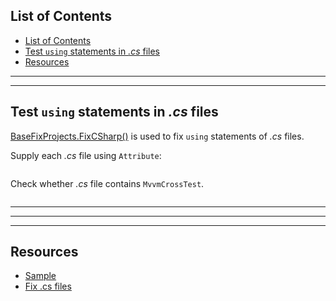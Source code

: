 ## List of Contents
- [List of Contents](#list-of-contents)
- [Test `using` statements in *.cs* files](#test-using-statements-in-cs-files)
- [Resources](#resources)


___
___


## Test `using` statements in *.cs* files

[BaseFixProjects.FixCSharp()](./../../Code/2.%20Fix%20Common%20Issues/1.%20Fix%20CSharp.md#fix-using-statements "Fix using statements of .cs files.") is used to fix `using` statements of *.cs* files.

Supply each *.cs* file using `Attribute`:

```cs --region "Find all .cs files Path" --source-file .\..\..\..\..\MvvmCross.Template.Test\Data\CSharpFilesAttribute.cs --project .\..\..\..\..\MvvmCross.Template.Test\MvvmCross.Template.Test.csproj
```


Check whether *.cs* file contains `MvvmCrossTest`.

```cs --region "Fix Usings" --source-file .\..\..\..\..\MvvmCross.Template.Test\BaseFixProjectsShould.cs --project .\..\..\..\..\MvvmCross.Template.Test\MvvmCross.Template.Test.csproj
```



___
___
___



## Resources

* [Sample][1]
* [Fix .cs files][2]













[1]: https://dev.azure.com/prosocode/VS/_git/MvxTemplate?path=%2FMvvmCross.Template.Test%2FBaseFixProjectsShould.cs&version=GBdev "Test: Fix .cs files - Azure DevOps"
[2]: ./../../Code/2.%20Fix%20Common%20Issues/1.%20Fix%20CSharp.md "Fix .cs files"